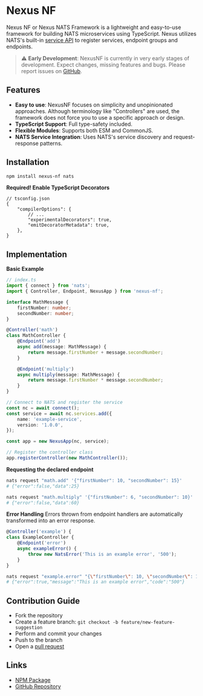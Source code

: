 # Nexus NF

Nexus NF or Nexus NATS Framework is a lightweight and easy-to-use framework for
building NATS microservices using TypeScript. Nexus utilizes NATS's built-in
[service API](https://docs.nats.io/using-nats/developer/services) to register
services, endpoint groups and endpoints.

> ⚠️ **Early Development**: NexusNF is currently in very early stages of
> development. Expect changes, missing features and bugs. Please report issues
> on [GitHub](https://github.com/Spaxterr/nexus-nf/issues/new).

## Features

- **Easy to use**: NexusNF focuses on simplicity and unopinionated approaches.
  Although terminology like "Controllers" are used, the framework does not force
  you to use a specific approach or design.
- **TypeScript Support**: Full type-safety included.
- **Flexible Modules**: Supports both ESM and CommonJS.
- **NATS Service Integration**: Uses NATS's service discovery and
  request-response patterns.

## Installation

```bash
npm install nexus-nf nats
```

**Required! Enable TypeScript Decorators**

```jsonc
// tsconfig.json
{
    "compilerOptions": {
        // ...
        "experimentalDecorators": true,
        "emitDecoratorMetadata": true,
    },
}
```

## Implementation

**Basic Example**

```typescript
// index.ts
import { connect } from 'nats';
import { Controller, Endpoint, NexusApp } from 'nexus-nf';

interface MathMessage {
    firstNumber: number;
    secondNumber: number;
}

@Controller('math')
class MathController {
    @Endpoint('add')
    async add(message: MathMessage) {
        return message.firstNumber + message.secondNumber;
    }

    @Endpoint('multiply')
    async multiply(message: MathMessage) {
        return message.firstNumber * message.secondNumber;
    }
}

// Connect to NATS and register the service
const nc = await connect();
const service = await nc.services.add({
    name: 'example-service',
    version: '1.0.0',
});

const app = new NexusApp(nc, service);

// Register the controller class
app.registerController(new MathController());
```

**Requesting the declared endpoint**

```bash
nats request "math.add" '{"firstNumber": 10, "secondNumber": 15}'
# {"error":false,"data":25}

nats request "math.multiply" '{"firstNumber": 6, "secondNumber": 10}'
# {"error":false,"data":60}
```

**Error Handling** Errors thrown from endpoint handlers are automatically
transformed into an error response.

```typescript
@Controller('example') {
class ExampleController {
    @Endpoint('error')
    async exampleError() {
        throw new NatsError('This is an example error', '500');
    }
}
```

```bash
nats request "example.error" "{\"firstNumber\": 10, \"secondNumber\": 15}"
# {"error":true,"message":"This is an example error","code":"500"}
```

## Contribution Guide

- Fork the repository
- Create a feature branch: `git checkout -b feature/new-feature-suggestion`
- Perform and commit your changes
- Push to the branch
- Open a [pull request](https://github.com/Spaxterr/nexus-nf/pulls)

## Links

- [NPM Package](https://www.npmjs.com/package/nexus-nf)
- [GitHub Repository](https://github.com/Spaxterr/nexus-nf)
